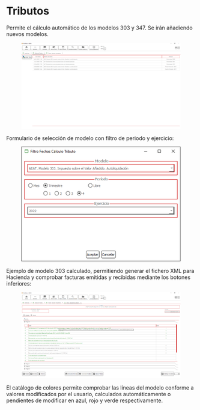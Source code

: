 # Tributos

Permite el cálculo automático de los modelos 303 y 347. Se irán añadiendo nuevos modelos.

<figure><img src="../../.gitbook/assets/imagen (4) (2) (3).png" alt=""><figcaption></figcaption></figure>

Formulario de selección de modelo con filtro de periodo y ejercicio:

<figure><img src="../../.gitbook/assets/imagen (10) (1).png" alt=""><figcaption></figcaption></figure>

Ejemplo de modelo 303 calculado, permitiendo generar el fichero XML para Hacienda y comprobar facturas emitidas y recibidas mediante los botones inferiores:

<figure><img src="../../.gitbook/assets/imagen (12) (3) (1).png" alt=""><figcaption></figcaption></figure>

El catálogo de colores permite comprobar las líneas del modelo conforme a valores modificados por el usuario, calculados automáticamente o pendientes de modificar en azul, rojo y verde respectivamente.
